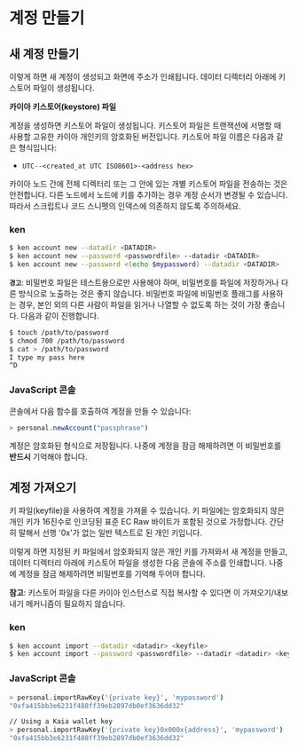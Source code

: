 # 계정 만들기

## 새 계정 만들기 <a id="creating-a-new-account"></a>

이렇게 하면 새 계정이 생성되고 화면에 주소가 인쇄됩니다. 데이터 디렉터리 아래에 키스토어 파일이 생성됩니다.

**카이아 키스토어(keystore) 파일**

계정을 생성하면 키스토어 파일이 생성됩니다. 키스토어 파일은 트랜잭션에 서명할 때 사용할 고유한 카이아 개인키의 암호화된 버전입니다. 키스토어 파일 이름은 다음과 같은 형식입니다:

- `UTC--<created_at UTC ISO8601>-<address hex>`

카이아 노드 간에 전체 디렉터리 또는 그 안에 있는 개별 키스토어 파일을 전송하는 것은 안전합니다. 다른 노드에서 노드에 키를 추가하는 경우 계정 순서가 변경될 수 있습니다. 따라서 스크립트나 코드 스니펫의 인덱스에 의존하지 않도록 주의하세요.

### ken <a id="ken"></a>

```bash
$ ken account new --datadir <DATADIR>
$ ken account new --password <passwordfile> --datadir <DATADIR>
$ ken account new --password <(echo $mypassword) --datadir <DATADIR>
```

**`경고`**: 비밀번호 파일은 테스트용으로만 사용해야 하며, 비밀번호를 파일에 저장하거나 다른 방식으로 노출하는 것은 좋지 않습니다. 비밀번호 파일에 비밀번호 플래그를 사용하는 경우, 본인 외의 다른 사람이 파일을 읽거나 나열할 수 없도록 하는 것이 가장 좋습니다. 다음과 같이 진행합니다.

```bash
$ touch /path/to/password
$ chmod 700 /path/to/password
$ cat > /path/to/password
I type my pass here
^D
```

### JavaScript 콘솔 <a id="javascript-console"></a>

콘솔에서 다음 함수를 호출하여 계정을 만들 수 있습니다:

```javascript
> personal.newAccount("passphrase")
```

계정은 암호화된 형식으로 저장됩니다. 나중에 계정을 잠금 해제하려면 이 비밀번호를 **반드시** 기억해야 합니다.

## 계정 가져오기 <a id="importing-an-account"></a>

키 파일(keyfile)을 사용하여 계정을 가져올 수 있습니다. 키 파일에는 암호화되지 않은 개인 키가 16진수로 인코딩된 표준 EC Raw 바이트가 포함된 것으로 가정합니다. 간단히 말해서 선행 '0x'가 없는 일반 텍스트로 된 개인 키입니다.

이렇게 하면 지정된 키 파일에서 암호화되지 않은 개인 키를 가져와서 새 계정을 만들고, 데이터 디렉터리 아래에 키스토어 파일을 생성한 다음 콘솔에 주소를 인쇄합니다. 나중에 계정을 잠금 해제하려면 비밀번호를 기억해 두어야 합니다.

**참고**: 키스토어 파일을 다른 카이아 인스턴스로 직접 복사할 수 있다면 이 가져오기/내보내기 메커니즘이 필요하지 않습니다.

### ken <a id="ken-1"></a>

```bash
$ ken account import --datadir <datadir> <keyfile>
$ ken account import --password <passwordfile> --datadir <datadir> <keyfile>
```

### JavaScript 콘솔 <a id="javascript-console-1"></a>

```bash
> personal.importRawKey('{private key}', 'mypassword')
"0xfa415bb3e6231f488ff39eb2897db0ef3636dd32"​

// Using a Kaia wallet key
> personal.importRawKey('{private key}0x000x{address}', 'mypassword')
"0xfa415bb3e6231f488ff39eb2897db0ef3636dd32"
```

